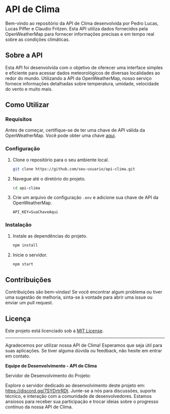 # API de Clima

Bem-vindo ao repositório da API de Clima desenvolvida por Pedro Lucas, Lucas Piffer e Claudio Fritzen. Esta API utiliza dados fornecidos pela OpenWeatherMap para fornecer informações precisas e em tempo real sobre as condições climáticas.

## Sobre a API

Esta API foi desenvolvida com o objetivo de oferecer uma interface simples e eficiente para acessar dados meteorológicos de diversas localidades ao redor do mundo. Utilizando a API da OpenWeatherMap, nosso serviço fornece informações detalhadas sobre temperatura, umidade, velocidade do vento e muito mais.

## Como Utilizar

### Requisitos

Antes de começar, certifique-se de ter uma chave de API válida da OpenWeatherMap. Você pode obter uma chave [aqui](https://openweathermap.org/appid).

### Configuração

1. Clone o repositório para o seu ambiente local.

   ```bash
   git clone https://github.com/seu-usuario/api-clima.git
   ```

2. Navegue até o diretório do projeto.

   ```bash
   cd api-clima
   ```

3. Crie um arquivo de configuração `.env` e adicione sua chave de API da OpenWeatherMap.

   ```env
   API_KEY=SuaChaveAqui
   ```

### Instalação

1. Instale as dependências do projeto.

   ```bash
   npm install
   ```

2. Inicie o servidor.

   ```bash
   npm start
   ```

## Contribuições

Contribuições são bem-vindas! Se você encontrar algum problema ou tiver uma sugestão de melhoria, sinta-se à vontade para abrir uma issue ou enviar um pull request.

## Licença

Este projeto está licenciado sob a [MIT License](LICENSE).

---

Agradecemos por utilizar nossa API de Clima! Esperamos que seja útil para suas aplicações. Se tiver alguma dúvida ou feedback, não hesite em entrar em contato.

**Equipe de Desenvolvimento - API de Clima**

Servidor de Desenvolvimento do Projeto:

Explore o servidor dedicado ao desenvolvimento deste projeto em: <a href="https://discord.gg/7SYDrtrRDt">https://discord.gg/7SYDrtrRDt</a>. Junte-se a nós para discussões, suporte técnico, e interação com a comunidade de desenvolvedores. Estamos ansiosos para receber sua participação e trocar ideias sobre o progresso contínuo da nossa API de Clima.
